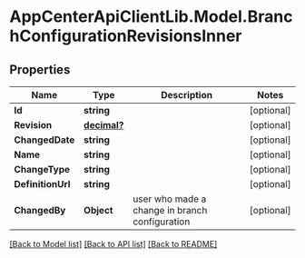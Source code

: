 # AppCenterApiClientLib.Model.BranchConfigurationRevisionsInner
## Properties

Name | Type | Description | Notes
------------ | ------------- | ------------- | -------------
**Id** | **string** |  | [optional] 
**Revision** | [**decimal?**](BigDecimal.md) |  | [optional] 
**ChangedDate** | **string** |  | [optional] 
**Name** | **string** |  | [optional] 
**ChangeType** | **string** |  | [optional] 
**DefinitionUrl** | **string** |  | [optional] 
**ChangedBy** | **Object** | user who made a change in branch configuration | [optional] 

[[Back to Model list]](../README.md#documentation-for-models) [[Back to API list]](../README.md#documentation-for-api-endpoints) [[Back to README]](../README.md)

